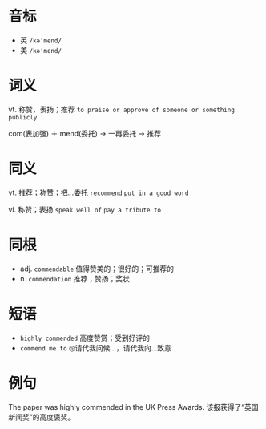# 音标

- 英 `/kə'mend/`
- 美 `/kə'mɛnd/`

# 词义

vt. 称赞，表扬；推荐
`to praise or approve of someone or something publicly`



com(表加强) ＋ mend(委托) → 一再委托 → 推荐

# 同义

vt. 推荐；称赞；把…委托
`recommend` `put in a good word`

vi. 称赞；表扬
`speak well of` `pay a tribute to`

# 同根

- adj. `commendable` 值得赞美的；很好的；可推荐的
- n. `commendation` 推荐；赞扬；奖状

# 短语

- `highly commended` 高度赞赏；受到好评的
- `commend me to` ◎请代我问候…，请代我向…致意

# 例句

The paper was highly commended in the UK Press Awards.
该报获得了“英国新闻奖”的高度褒奖。


